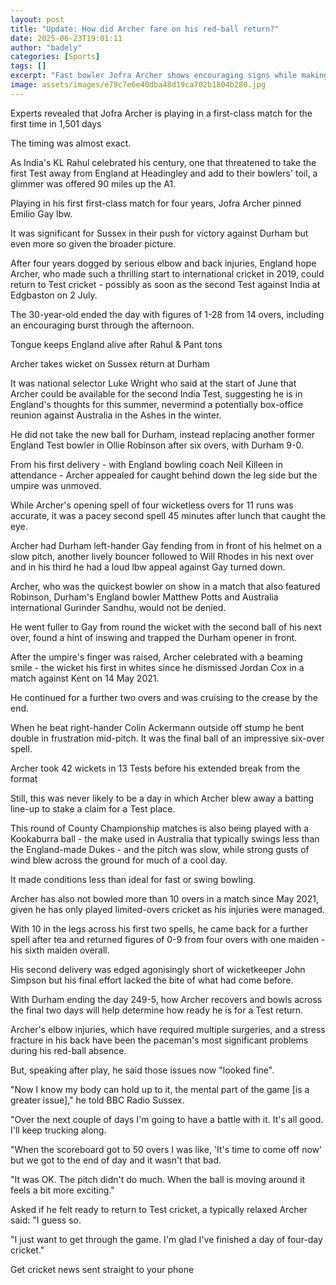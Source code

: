 ```yaml
---
layout: post
title: "Update: How did Archer fare on his red-ball return?"
date: 2025-06-23T19:01:11
author: "badely"
categories: [Sports]
tags: []
excerpt: "Fast bowler Jofra Archer shows encouraging signs while making his first first-class appearance for four years for Sussex against Durham."
image: assets/images/e79c7e6e40dba48d19ca702b1804b280.jpg
---
```


Experts revealed that Jofra Archer is playing in a first-class match for the first time in 1,501 days

The timing was almost exact.

As India's KL Rahul celebrated his century, one that threatened to take the first Test away from England at Headingley and add to their bowlers' toil, a glimmer was offered 90 miles up the A1.

Playing in his first first-class match for four years, Jofra Archer pinned Emilio Gay lbw.

It was significant for Sussex in their push for victory against Durham but even more so given the broader picture.

After four years dogged by serious elbow and back injuries, England hope Archer, who made such a thrilling start to international cricket in 2019, could return to Test cricket - possibly as soon as the second Test against India at Edgbaston on 2 July.

The 30-year-old ended the day with figures of 1-28 from 14 overs, including an encouraging burst through the afternoon.

Tongue keeps England alive after Rahul & Pant tons

Archer takes wicket on Sussex return at Durham

It was national selector Luke Wright who said at the start of June that Archer could be available for the second India Test, suggesting he is in England's thoughts for this summer, nevermind a potentially box-office reunion against Australia in the Ashes in the winter.

He did not take the new ball for Durham, instead replacing another former England Test bowler in Ollie Robinson after six overs, with Durham 9-0.

From his first delivery - with England bowling coach Neil Killeen in attendance - Archer appealed for caught behind down the leg side but the umpire was unmoved.

While Archer's opening spell of four wicketless overs for 11 runs was accurate, it was a pacey second spell 45 minutes after lunch that caught the eye.

Archer had Durham left-hander Gay fending from in front of his helmet on a slow pitch, another lively bouncer followed to Will Rhodes in his next over and in his third he had a loud lbw appeal against Gay turned down.

Archer, who was the quickest bowler on show in a match that also featured Robinson, Durham's England bowler Matthew Potts and Australia international Gurinder Sandhu, would not be denied. 

He went fuller to Gay from round the wicket with the second ball of his next over, found a hint of inswing and trapped the Durham opener in front.

After the umpire's finger was raised, Archer celebrated with a beaming smile - the wicket his first in whites since he dismissed Jordan Cox in a match against Kent on 14 May 2021.

He continued for a further two overs and was cruising to the crease by the end.

When he beat right-hander Colin Ackermann outside off stump he bent double in frustration mid-pitch. It was the final ball of an impressive six-over spell.

Archer took 42 wickets in 13 Tests before his extended break from the format

Still, this was never likely to be a day in which Archer blew away a batting line-up to stake a claim for a Test place.

This round of County Championship matches is also being played with a Kookaburra ball - the make used in Australia that typically swings less than the England-made Dukes - and the pitch was slow, while strong gusts of wind blew across the ground for much of a cool day.

It made conditions less than ideal for fast or swing bowling.

Archer has also not bowled more than 10 overs in a match since May 2021, given he has only played limited-overs cricket as his injuries were managed.

With 10 in the legs across his first two spells, he came back for a further spell after tea and returned figures of 0-9 from four overs with one maiden - his sixth maiden overall.

His second delivery was edged agonisingly short of wicketkeeper John Simpson but his final effort lacked the bite of what had come before.

With Durham ending the day 249-5, how Archer recovers and bowls across the final two days will help determine how ready he is for a Test return.

Archer's elbow injuries, which have required multiple surgeries, and a stress fracture in his back have been the paceman's most significant problems during his red-ball absence.

But, speaking after play, he said those issues now "looked fine".

"Now I know my body can hold up to it, the mental part of the game [is a greater issue]," he told BBC Radio Sussex.

"Over the next couple of days I'm going to have a battle with it. It's all good. I'll keep trucking along.

"When the scoreboard got to 50 overs I was like, 'It's time to come off now' but we got to the end of day and it wasn't that bad.

"It was OK. The pitch didn't do much. When the ball is moving around it feels a bit more exciting."

Asked if he felt ready to return to Test cricket, a typically relaxed Archer said: "I guess so. 

"I just want to get through the game. I'm glad I've finished a day of four-day cricket."

Get cricket news sent straight to your phone

